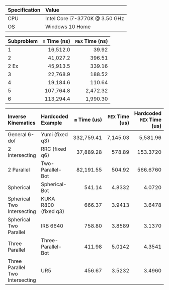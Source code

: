 | Specification| Value                         |
| :----------- | :---------------------------- |
| CPU          | Intel Core i7-3770K @ 3.50 GHz|
| OS           | Windows 10 Home               |


| Subproblem | `m` Time (ns)   |  `MEX` Time (ns)   |
| :--------- | ----------: |  ----------: |
| 1          |      16,512.0 | 39.92 |
| 2          |      41,027.2 | 396.51 |
| 2 Ex       |      45,913.5 | 339.16 |
| 3          |      22,768.9 | 188.52 |
| 4          |      19,184.6 | 110.64 |
| 5          |      107,764.8 | 2,472.32 |
| 6          |      113,294.4 | 1,990.30 |


| Inverse Kinematics              | Hardcoded Example   | `m` Time (us)   | `MEX` Time (us) |Hardcoded `MEX` Time (us) | N |
| :------------------------------ |  :----------        | ----------:     | ----------:     | --:                      | --:|
| General 6-dof                   | Yumi (fixed q3)     | 332,759.41      | 7,145.03        | 5,581.96                 | 100  |
| 2 Intersecting                  | RRC (fixed q6)      | 37,889.28       |   578.89        | 153.3720                 | 100  |
| 2 Parallel                      | Two-Parallel-Bot    | 82,191.55       |   504.92        | 566.6760                 | 100  |
| Spherical                       | Spherical-Bot       |    541.14       |   4.8332        | 4.0720                   | 10e3 |
| Spherical Two Intersecting      | KUKA R800 (fixed q3)|    666.37       |   3.9413        | 3.6478                   | 10e3 |
| Spherical Two Parallel          | IRB 6640            |    758.80       |   3.8589        | 3.1370                   | 10e3 |
| Three Parallel                  | Three-Parallel-Bot  |    411.98       |   5.0142        | 4.3541                   | 10e3 |
| Three Parallel Two Intersecting | UR5                 |    456.67       |   3.5232        | 3.4960                   | 10e3 |